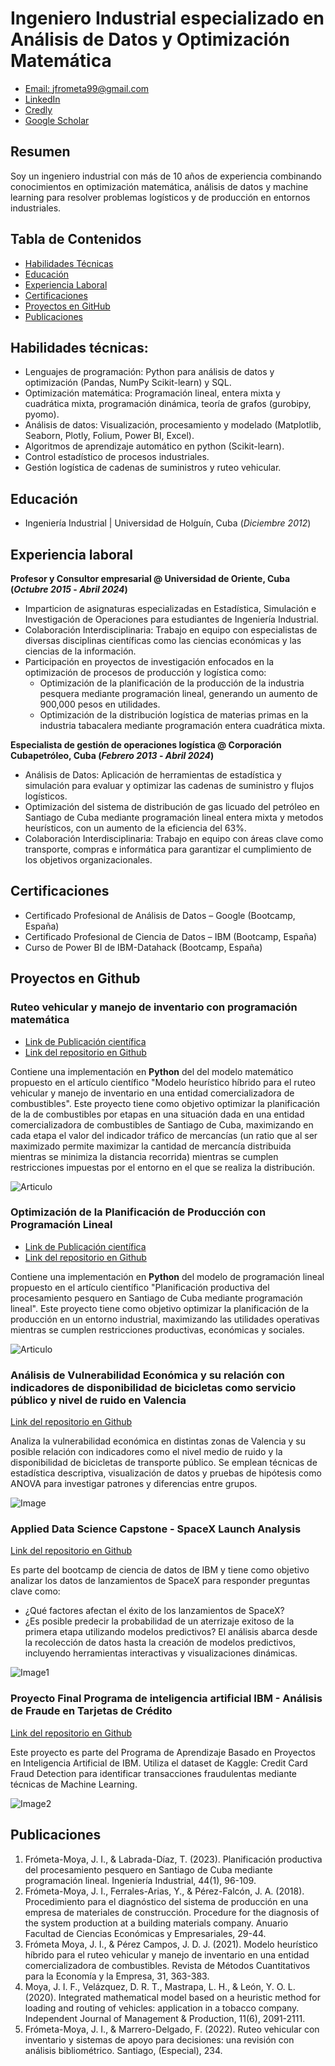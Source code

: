 # Ingeniero Industrial especializado en Análisis de Datos y Optimización Matemática

- [Email: jfrometa99@gmail.com](mailto:jfrometa99@gmail.com)
- [LinkedIn](https://www.linkedin.com/in/jorge-israel-frometa-moya/)
- [Credly](https://www.credly.com/users/jorge-frometa)
- [Google Scholar](https://scholar.google.com/citations?user=FYjO18MAAAAJ&hl=es&oi=ao)

## Resumen
Soy un ingeniero industrial con más de 10 años de experiencia combinando conocimientos en optimización matemática, análisis de datos y machine learning para resolver problemas logísticos y de producción en entornos industriales.

## Tabla de Contenidos
- [Habilidades Técnicas](#Habilidades-técnicas)
- [Educación](#Educación)
- [Experiencia Laboral](#Experiencia-laboral)
- [Certificaciones](#Certificaciones)
- [Proyectos en GitHub](#Proyectos-en-Github)
- [Publicaciones](#Publicaciones)

## Habilidades técnicas: 

- Lenguajes de programación: Python para análisis de datos y optimización (Pandas, NumPy Scikit-learn) y SQL.
- Optimización matemática: Programación lineal, entera mixta y cuadrática mixta, programación dinámica, teoría de grafos (gurobipy, pyomo).
- Análisis de datos: Visualización, procesamiento y modelado (Matplotlib, Seaborn, Plotly, Folium, Power BI, Excel).
- Algoritmos de aprendizaje automático en python (Scikit-learn).
- Control estadístico de procesos industriales.
- Gestión logística de cadenas de suministros y ruteo vehicular.

## Educación		        		
- Ingeniería Industrial | Universidad de Holguín, Cuba (_Diciembre 2012_)

## Experiencia laboral
**Profesor y Consultor empresarial @ Universidad de Oriente, Cuba (_Octubre 2015_ - _Abril 2024_)**
- Imparticion de asignaturas especializadas en Estadística, Simulación e Investigación de Operaciones para estudiantes de Ingeniería Industrial.
- Colaboración Interdisciplinaria: Trabajo en equipo con especialistas de diversas disciplinas científicas como las ciencias económicas y las ciencias de la información.
- Participación en proyectos de investigación enfocados en la optimización de procesos de producción y logística como:
  * Optimización de la planificación de la producción de la industria pesquera mediante programación lineal, generando un aumento de 900,000 pesos en utilidades.
  * Optimización de la distribución logística de materias primas en la industria tabacalera mediante programación entera cuadrática mixta.

**Especialista de gestión de operaciones logística @ Corporación Cubapetróleo, Cuba (_Febrero 2013_ - _Abril 2024_)**
- Análisis de Datos: Aplicación de herramientas de estadística y simulación para evaluar y optimizar las cadenas de suministro y flujos logísticos.
- Optimización del sistema de distribución de gas licuado del petróleo en Santiago de Cuba mediante programación lineal entera mixta y metodos heurísticos, con un aumento de la eficiencia del 63%.
- Colaboración Interdisciplinaria: Trabajo en equipo con áreas clave como transporte, compras e informática para garantizar el cumplimiento de los objetivos organizacionales.

## Certificaciones

- Certificado Profesional de Análisis de Datos – Google (Bootcamp, España)
- Certificado Profesional de Ciencia de Datos – IBM (Bootcamp, España)
- Curso de Power BI de IBM-Datahack (Bootcamp, España)


## Proyectos en Github

### Ruteo vehicular y manejo de inventario con programación matemática
- [Link de Publicación científica](https://www.upo.es/revistas/index.php/RevMetCuant/article/view/3574/5108)
- [Link del repositorio en Github](https://github.com/jfrometa88/Ruteo-vehicular-con-programacion-matematica)

Contiene una implementación en **Python** del del modelo matemático propuesto en el artículo científico "Modelo heurístico híbrido para el ruteo vehicular y manejo de inventario en una entidad comercializadora de combustibles". Este proyecto tiene como objetivo optimizar la planificación de la de combustibles por etapas en una situación dada en una entidad comercializadora de combustibles de Santiago de Cuba, maximizando en cada etapa el valor del indicador tráfico de mercancías (un ratio que al ser maximizado permite maximizar la cantidad de mercancía distribuida mientras se minimiza la distancia recorrida) mientras se cumplen restricciones impuestas por el entorno en el que se realiza la distribución.

![Articulo](images/Algoritmo.PNG)

### Optimización de la Planificación de Producción con Programación Lineal
- [Link de Publicación científica](https://dialnet.unirioja.es/servlet/articulo?codigo=9472260)
- [Link del repositorio en Github](https://github.com/jfrometa88/Optimizaci-n-de-la-Planificaci-n-de-Producci-n-con-Programaci-n-Lineal)

Contiene una implementación en **Python** del modelo de programación lineal propuesto en el artículo científico "Planificación productiva del procesamiento pesquero en Santiago de Cuba mediante programación lineal". Este proyecto tiene como objetivo optimizar la planificación de la producción en un entorno industrial, maximizando las utilidades operativas mientras se cumplen restricciones productivas, económicas y sociales.

![Articulo](images/articulo.png)

### Análisis de Vulnerabilidad Económica y su relación con indicadores de disponibilidad de bicicletas como servicio público y nivel de ruido en Valencia
[Link del repositorio en Github](https://github.com/jfrometa88/Analisis-de-datos-abiertos-valencia)

Analiza la vulnerabilidad económica en distintas zonas de Valencia y su posible relación con indicadores como el nivel medio de ruido y la disponibilidad de bicicletas de transporte público. Se emplean técnicas de estadística descriptiva, visualización de datos y pruebas de hipótesis como ANOVA para investigar patrones y diferencias entre grupos.

![Image](images/Nivel_ruido_geolocal.png)

### Applied Data Science Capstone - SpaceX Launch Analysis
[Link del repositorio en Github](https://github.com/jfrometa88/Applied-Data-Science-Capstone)

Es parte del bootcamp de ciencia de datos de IBM y tiene como objetivo analizar los datos de lanzamientos de SpaceX para responder preguntas clave como:
- ¿Qué factores afectan el éxito de los lanzamientos de SpaceX?
- ¿Es posible predecir la probabilidad de un aterrizaje exitoso de la primera etapa utilizando modelos predictivos?
El análisis abarca desde la recolección de datos hasta la creación de modelos predictivos, incluyendo herramientas interactivas y visualizaciones dinámicas.

![Image1](images/cohete.jpg)

### Proyecto Final Programa de inteligencia artificial IBM - Análisis de Fraude en Tarjetas de Crédito
[Link del repositorio en Github](https://github.com/jfrometa88/Proyecto-Final-IBM-AI)

Este proyecto es parte del Programa de Aprendizaje Basado en Proyectos en Inteligencia Artificial de IBM. Utiliza el dataset de Kaggle: Credit Card Fraud Detection para identificar transacciones fraudulentas mediante técnicas de Machine Learning.

![Image2](images/Results_XGBooster.png)

## Publicaciones 
1. Frómeta-Moya, J. I., & Labrada-Díaz, T. (2023). Planificación productiva del procesamiento pesquero en Santiago de Cuba mediante programación lineal. Ingeniería Industrial, 44(1), 96-109.
2. Frómeta-Moya, J. I., Ferrales-Arias, Y., & Pérez-Falcón, J. A. (2018). Procedimiento para el diagnóstico del sistema de producción en una empresa de materiales de construcción. Procedure for the diagnosis of the system production at a building materials company. Anuario Facultad de Ciencias Económicas y Empresariales, 29-44.
3. Frómeta Moya, J. I., & Pérez Campos, J. D. J. (2021). Modelo heurístico híbrido para el ruteo vehicular y manejo de inventario en una entidad comercializadora de combustibles. Revista de Métodos Cuantitativos para la Economía y la Empresa, 31, 363-383.
4. Moya, J. I. F., Velázquez, D. R. T., Mastrapa, L. H., & León, Y. O. L. (2020). Integrated mathematical model based on a heuristic method for loading and routing of vehicles: application in a tobacco company. Independent Journal of Management & Production, 11(6), 2091-2111.
5. Frómeta-Moya, J. I., & Marrero-Delgado, F. (2022). Ruteo vehicular con inventario y sistemas de apoyo para decisiones: una revisión con análisis bibliométrico. Santiago, (Especial), 234.


